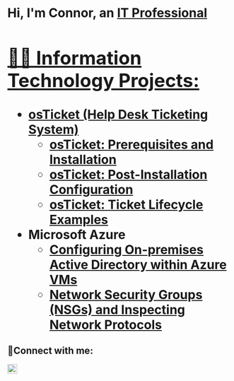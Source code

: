 <h1>Hi, I'm Connor, an <a href="https://linkedin.com/in/Connor">IT Professional

<h2>👨‍💻 Information Technology Projects:</h2>

- <b>osTicket (Help Desk Ticketing System)</b>
  - [osTicket: Prerequisites and Installation](https://github.com/cdavila21/osticket-prereqs)
  - [osTicket: Post-Installation Configuration](https://github.com/cdavila21/post-install-config)
  - [osTicket: Ticket Lifecycle Examples](https://github.com/cdavila21/ticket-lifecycle)
- <b>Microsoft Azure</b>
  - [Configuring On-premises Active Directory within Azure VMs](https://github.com/cdavila21/configure-ad)
  - [Network Security Groups (NSGs) and Inspecting Network Protocols](https://github.com/cdavila21/azure-network-protocols)

<h2>🤳Connect with me:</h2>


[<img align="left" alt="Josh | LinkedIn" width="22px" src="https://cdn.jsdelivr.net/npm/simple-icons@v3/icons/linkedin.svg" />][linkedin]


[linkedin]: https://linkedin.com/in/https://www.linkedin.com/in/connor-davila
